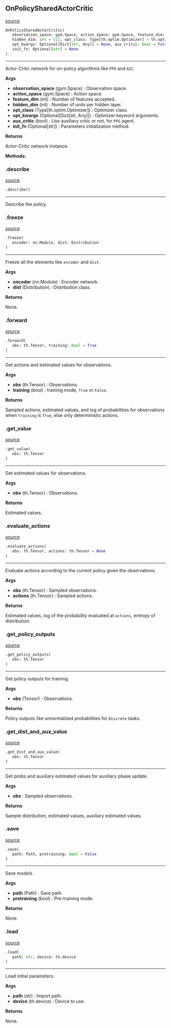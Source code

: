 #


## OnPolicySharedActorCritic
[source](https://github.com/RLE-Foundation/rllte/blob/main/rllte/xploit/policy/on_policy_shared_actor_critic.py/#L40)
```python 
OnPolicySharedActorCritic(
   observation_space: gym.Space, action_space: gym.Space, feature_dim: int,
   hidden_dim: int = 512, opt_class: Type[th.optim.Optimizer] = th.optim.Adam,
   opt_kwargs: Optional[Dict[str, Any]] = None, aux_critic: bool = False,
   init_fn: Optional[str] = None
)
```


---
Actor-Critic network for on-policy algorithms like `PPO` and `A2C`.


**Args**

* **observation_space** (gym.Space) : Observation space.
* **action_space** (gym.Space) : Action space.
* **feature_dim** (int) : Number of features accepted.
* **hidden_dim** (int) : Number of units per hidden layer.
* **opt_class** (Type[th.optim.Optimizer]) : Optimizer class.
* **opt_kwargs** (Optional[Dict[str, Any]]) : Optimizer keyword arguments.
* **aux_critic** (bool) : Use auxiliary critic or not, for `PPG` agent.
* **init_fn** (Optional[str]) : Parameters initialization method.


**Returns**

Actor-Critic network instance.


**Methods:**


### .describe
[source](https://github.com/RLE-Foundation/rllte/blob/main/rllte/xploit/policy/on_policy_shared_actor_critic.py/#L98)
```python
.describe()
```

---
Describe the policy.

### .freeze
[source](https://github.com/RLE-Foundation/rllte/blob/main/rllte/xploit/policy/on_policy_shared_actor_critic.py/#L113)
```python
.freeze(
   encoder: nn.Module, dist: Distribution
)
```

---
Freeze all the elements like `encoder` and `dist`.


**Args**

* **encoder** (nn.Module) : Encoder network.
* **dist** (Distribution) : Distribution class.


**Returns**

None.

### .forward
[source](https://github.com/RLE-Foundation/rllte/blob/main/rllte/xploit/policy/on_policy_shared_actor_critic.py/#L134)
```python
.forward(
   obs: th.Tensor, training: bool = True
)
```

---
Get actions and estimated values for observations.


**Args**

* **obs** (th.Tensor) : Observations.
* **training** (bool) : training mode, `True` or `False`.


**Returns**

Sampled actions, estimated values, and log of probabilities for observations when `training` is `True`,
else only deterministic actions.

### .get_value
[source](https://github.com/RLE-Foundation/rllte/blob/main/rllte/xploit/policy/on_policy_shared_actor_critic.py/#L157)
```python
.get_value(
   obs: th.Tensor
)
```

---
Get estimated values for observations.


**Args**

* **obs** (th.Tensor) : Observations.


**Returns**

Estimated values.

### .evaluate_actions
[source](https://github.com/RLE-Foundation/rllte/blob/main/rllte/xploit/policy/on_policy_shared_actor_critic.py/#L168)
```python
.evaluate_actions(
   obs: th.Tensor, actions: th.Tensor = None
)
```

---
Evaluate actions according to the current policy given the observations.


**Args**

* **obs** (th.Tensor) : Sampled observations.
* **actions** (th.Tensor) : Sampled actions.


**Returns**

Estimated values, log of the probability evaluated at `actions`, entropy of distribution.

### .get_policy_outputs
[source](https://github.com/RLE-Foundation/rllte/blob/main/rllte/xploit/policy/on_policy_shared_actor_critic.py/#L187)
```python
.get_policy_outputs(
   obs: th.Tensor
)
```

---
Get policy outputs for training.


**Args**

* **obs** (Tensor) : Observations.


**Returns**

Policy outputs like unnormalized probabilities for `Discrete` tasks.

### .get_dist_and_aux_value
[source](https://github.com/RLE-Foundation/rllte/blob/main/rllte/xploit/policy/on_policy_shared_actor_critic.py/#L200)
```python
.get_dist_and_aux_value(
   obs: th.Tensor
)
```

---
Get probs and auxiliary estimated values for auxiliary phase update.


**Args**

* **obs**  : Sampled observations.


**Returns**

Sample distribution, estimated values, auxiliary estimated values.

### .save
[source](https://github.com/RLE-Foundation/rllte/blob/main/rllte/xploit/policy/on_policy_shared_actor_critic.py/#L215)
```python
.save(
   path: Path, pretraining: bool = False
)
```

---
Save models.


**Args**

* **path** (Path) : Save path.
* **pretraining** (bool) : Pre-training mode.


**Returns**

None.

### .load
[source](https://github.com/RLE-Foundation/rllte/blob/main/rllte/xploit/policy/on_policy_shared_actor_critic.py/#L231)
```python
.load(
   path: str, device: th.device
)
```

---
Load initial parameters.


**Args**

* **path** (str) : Import path.
* **device** (th.device) : Device to use.


**Returns**

None.
